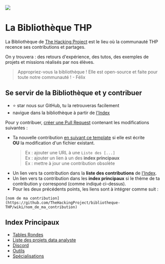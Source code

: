 ![](https://i.imgur.com/tCHyK8G.jpg)

# La Bibliothèque THP
La Bibliothèque de [The Hacking Project](https://www.thehackingproject.org/)  est le lieu où la communauté THP recence ses contributions et partages.

On y trouvera : des retours d'expérience, des tutos, des exemples de projets et missions réalisés par nos élèves.


> Appropriez-vous la bibliothèque ! Elle est open-source et faite pour toute notre communauté !
>                     - Félix
  
  
## Se servir de la Bibliothèque et y contribuer

- ⭐ star nous sur GitHub, tu la retrouveras facilement
- navigue dans la bibliothèque à partir de [l'Index](https://github.com/TheHackingProject/bibliotheque-THP#index)


Pour y contribuer, [créer une Pull Request](https://careerkarma.com/blog/git-pull-request/) contenant les modifications suivantes :

- Ta nouvelle contribution [en suivant ce template](https://github.com/TheHackingProject/bibliotheque-THP/wiki/modele_note) si elle est écrite  
  **OU** la modification d'un fichier existant. 
    > Ex : ajouter une URL à une `Liste des [...]`  
    > Ex : ajouter un lien à un des **index principaux**  
    > Ex : mettre à jour une contribution obsolète  
- Un lien vers ta contribution dans la **liste des contributions** de [l'Index](https://github.com/TheHackingProject/bibliotheque-THP#index). 
- Un lien vers ta contribution dans les **index principaux** si le thème de ta contribution y correspond (comme indiqué ci-dessus).
- Pour les deux précédents points, les liens sont à intégrer comme suit :
```
[nom de ma contribution](https://github.com/TheHackingProject/bibliotheque-THP/wiki/nom_de_ma_contribution)
``` 
  
  
## Index Principaux

- [Tables Rondes](https://github.com/TheHackingProject/bibliotheque-THP/wiki/sommaire_tables_rondes)
- [Liste des projets data analyste](https://github.com/TheHackingProject/bibliotheque-THP/wiki/liste_projets_data_analyse)
- [Discord](https://github.com/TheHackingProject/bibliotheque-THP/wiki/sommaire_discord)
- [Outils](https://github.com/TheHackingProject/bibliotheque-THP/wiki/sommaire_outils)
- [Spécialisations](https://github.com/TheHackingProject/bibliotheque-THP/wiki/liste_spécialisations)


